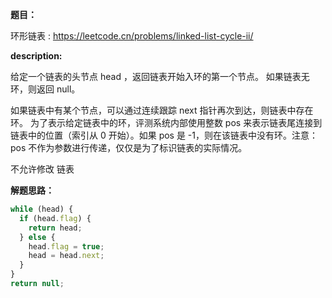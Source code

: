 **题目：**

环形链表 : https://leetcode.cn/problems/linked-list-cycle-ii/

**description:**

给定一个链表的头节点 head ，返回链表开始入环的第一个节点。 如果链表无环，则返回 null。

如果链表中有某个节点，可以通过连续跟踪 next 指针再次到达，则链表中存在环。 为了表示给定链表中的环，评测系统内部使用整数 pos 来表示链表尾连接到链表中的位置（索引从 0 开始）。如果 pos 是 -1，则在该链表中没有环。注意：pos 不作为参数进行传递，仅仅是为了标识链表的实际情况。

不允许修改 链表

**解题思路：**

```js
while (head) {
  if (head.flag) {
    return head;
  } else {
    head.flag = true;
    head = head.next;
  }
}
return null;
```
